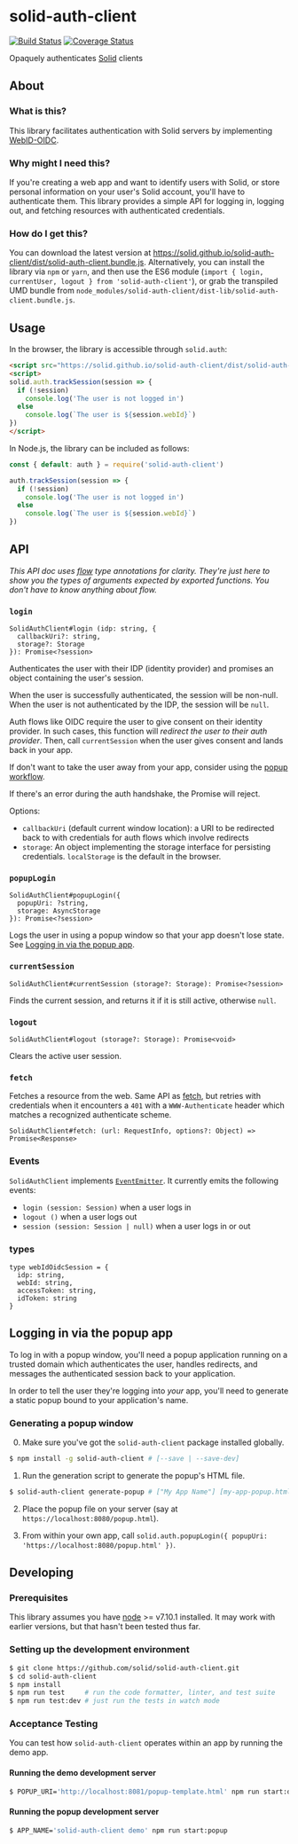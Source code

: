 # solid-auth-client

[![Build Status](https://travis-ci.org/solid/solid-auth-client.svg?branch=master)](https://travis-ci.org/solid/solid-auth-client)
[![Coverage Status](https://coveralls.io/repos/github/solid/solid-auth-client/badge.svg?branch=master)](https://coveralls.io/github/solid/solid-auth-client?branch=master)

Opaquely authenticates [Solid](https://github.com/solid/) clients

## About

### What is this?
This library facilitates authentication with Solid servers
by implementing [WebID-OIDC](https://github.com/solid/webid-oidc-spec).

### Why might I need this?

If you're creating a web app and want to identify users with Solid, or store
personal information on your user's Solid account, you'll have to authenticate
them.  This library provides a simple API for logging in, logging out, and
fetching resources with authenticated credentials.

### How do I get this?

You can download the latest version at
https://solid.github.io/solid-auth-client/dist/solid-auth-client.bundle.js.
Alternatively, you can install the library via `npm` or `yarn`,
and then use the ES6 module (`import { login, currentUser, logout } from
'solid-auth-client'`), or grab the transpiled UMD bundle from
`node_modules/solid-auth-client/dist-lib/solid-auth-client.bundle.js`.

## Usage
In the browser, the library is accessible through `solid.auth`:
```html
<script src="https://solid.github.io/solid-auth-client/dist/solid-auth-client.bundle.js"></script>
<script>
solid.auth.trackSession(session => {
  if (!session)
    console.log('The user is not logged in')
  else
    console.log(`The user is ${session.webId}`)
})
</script>
```

In Node.js, the library can be included as follows:
```javascript
const { default: auth } = require('solid-auth-client')

auth.trackSession(session => {
  if (!session)
    console.log('The user is not logged in')
  else
    console.log(`The user is ${session.webId}`)
})
```

## API

*This API doc uses [flow](https://flow.org/) type annotations for clarity.
They're just here to show you the types of arguments expected by exported
functions.  You don't have to know anything about flow.*

### `login`

```
SolidAuthClient#login (idp: string, {
  callbackUri?: string,
  storage?: Storage
}): Promise<?session>
```

Authenticates the user with their IDP (identity provider) and promises an object
containing the user's session.

When the user is successfully authenticated, the session will be non-null.  When
the user is not authenticated by the IDP, the session will be `null`.

Auth flows like OIDC require the user to give consent on their identity provider.
In such cases, this function will _redirect the user to their auth provider_.
Then, call `currentSession` when the user gives consent and lands back in your app.

If don't want to take the user away from your app,
consider using the [popup workflow](#Logging-in-via-the-popup-app).

If there's an error during the auth handshake, the Promise will reject.

Options:
- `callbackUri` (default current window location): a URI to be redirected back
  to with credentials for auth flows which involve redirects
- `storage`: An object implementing the storage interface for persisting
  credentials.  `localStorage` is the default in the browser.

### `popupLogin`

```
SolidAuthClient#popupLogin({
  popupUri: ?string,
  storage: AsyncStorage
}): Promise<?session>
```

Logs the user in using a popup window so that your app doesn't lose state.
See [Logging in via the popup app](#Logging-in-via-the-popup-app).

### `currentSession`

```
SolidAuthClient#currentSession (storage?: Storage): Promise<?session>
```

Finds the current session, and returns it if it is still active, otherwise
`null`.

### `logout`

```
SolidAuthClient#logout (storage?: Storage): Promise<void>
```

Clears the active user session.

### `fetch`

Fetches a resource from the web.  Same API as
[fetch](https://fetch.spec.whatwg.org/), but retries with credentials when it
encounters a `401` with a `WWW-Authenticate` header which matches a recognized
authenticate scheme.

```
SolidAuthClient#fetch: (url: RequestInfo, options?: Object) => Promise<Response>
```


### Events

`SolidAuthClient` implements [`EventEmitter`](https://nodejs.org/api/events.html).
It currently emits the following events:
- `login (session: Session)` when a user logs in
- `logout ()` when a user logs out
- `session (session: Session | null)` when a user logs in or out

### types

```
type webIdOidcSession = {
  idp: string,
  webId: string,
  accessToken: string,
  idToken: string
}
```

## Logging in via the popup app

To log in with a popup window, you'll need a popup application running on a
trusted domain which authenticates the user, handles redirects, and messages
the authenticated session back to your application.

In order to tell the user they're logging into *your* app, you'll need to
generate a static popup bound to your application's name.

### Generating a popup window

0. Make sure you've got the `solid-auth-client` package installed globally.
```sh
$ npm install -g solid-auth-client # [--save | --save-dev]
```

1. Run the generation script to generate the popup's HTML file.
```sh
$ solid-auth-client generate-popup # ["My App Name"] [my-app-popup.html]
```

2. Place the popup file on your server (say at `https://localhost:8080/popup.html`).

3. From within your own app, call `solid.auth.popupLogin({ popupUri: 'https://localhost:8080/popup.html' })`.

## Developing

### Prerequisites

This library assumes you have [node](https://nodejs.org/en/) >= v7.10.1
installed. It may work with earlier
versions, but that hasn't been tested thus far.

### Setting up the development environment

```sh
$ git clone https://github.com/solid/solid-auth-client.git
$ cd solid-auth-client
$ npm install
$ npm run test     # run the code formatter, linter, and test suite
$ npm run test:dev # just run the tests in watch mode
```

### Acceptance Testing

You can test how `solid-auth-client` operates within an app by running the demo app.

#### Running the demo development server

```sh
$ POPUP_URI='http://localhost:8081/popup-template.html' npm run start:demo
```

#### Running the popup development server

```sh
$ APP_NAME='solid-auth-client demo' npm run start:popup
```
